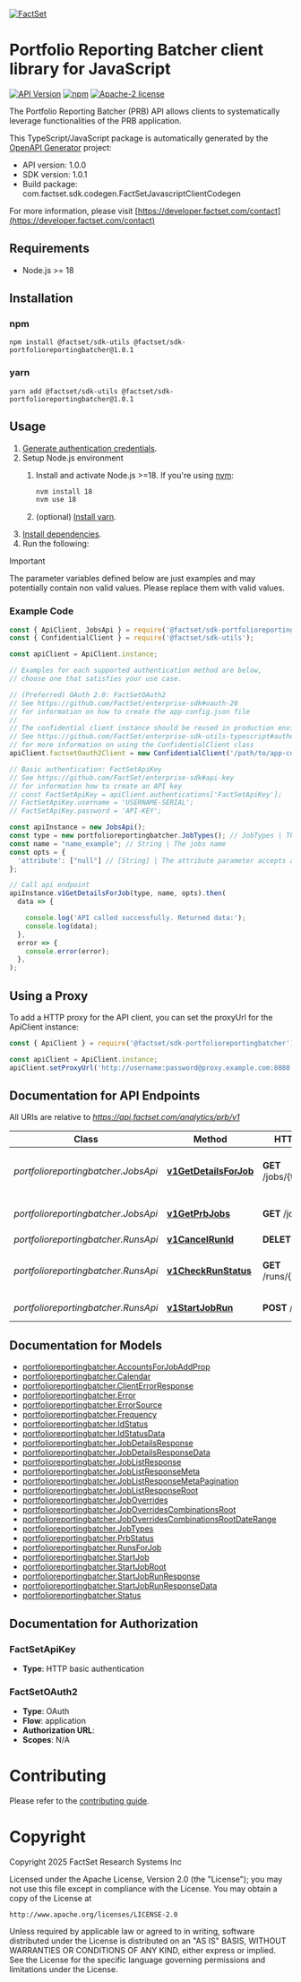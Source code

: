 [![FactSet](https://raw.githubusercontent.com/factset/enterprise-sdk/main/docs/images/factset-logo.svg)](https://www.factset.com)

# Portfolio Reporting Batcher client library for JavaScript

[![API Version](https://img.shields.io/badge/api-v1.0.0-blue)](https://developer.factset.com/api-catalog/portfolio-reporting-batcher-api)
[![npm](https://img.shields.io/badge/npm-v1.0.1-orange)](https://www.npmjs.com/package/@factset/sdk-portfolioreportingbatcher/v/1.0.1)
[![Apache-2 license](https://img.shields.io/badge/license-Apache2-brightgreen.svg)](https://www.apache.org/licenses/LICENSE-2.0)

The Portfolio Reporting Batcher (PRB) API allows clients to systematically leverage functionalities of the PRB application.

This TypeScript/JavaScript package is automatically generated by the [OpenAPI Generator](https://openapi-generator.tech) project:

- API version: 1.0.0
- SDK version: 1.0.1
- Build package: com.factset.sdk.codegen.FactSetJavascriptClientCodegen

For more information, please visit [https://developer.factset.com/contact](https://developer.factset.com/contact)

## Requirements

* Node.js >= 18

## Installation

### npm

```shell
npm install @factset/sdk-utils @factset/sdk-portfolioreportingbatcher@1.0.1
```

### yarn

```shell
yarn add @factset/sdk-utils @factset/sdk-portfolioreportingbatcher@1.0.1
```

## Usage

1. [Generate authentication credentials](../../../../README.md#authentication).
2. Setup Node.js environment
   1. Install and activate Node.js >=18. If you're using [nvm](https://github.com/nvm-sh/nvm):

      ```sh
      nvm install 18
      nvm use 18
      ```

   2. (optional) [Install yarn](https://yarnpkg.com/getting-started/install).
3. [Install dependencies](#installation).
4. Run the following:

> [!IMPORTANT]
> The parameter variables defined below are just examples and may potentially contain non valid values. Please replace them with valid values.

### Example Code


```javascript
const { ApiClient, JobsApi } = require('@factset/sdk-portfolioreportingbatcher');
const { ConfidentialClient } = require('@factset/sdk-utils');

const apiClient = ApiClient.instance;

// Examples for each supported authentication method are below,
// choose one that satisfies your use case.

// (Preferred) OAuth 2.0: FactSetOAuth2
// See https://github.com/FactSet/enterprise-sdk#oauth-20
// for information on how to create the app-config.json file
//
// The confidential client instance should be reused in production environments.
// See https://github.com/FactSet/enterprise-sdk-utils-typescript#authentication
// for more information on using the ConfidentialClient class
apiClient.factsetOauth2Client = new ConfidentialClient('/path/to/app-config.json');

// Basic authentication: FactSetApiKey
// See https://github.com/FactSet/enterprise-sdk#api-key
// for information how to create an API key
// const FactSetApiKey = apiClient.authentications['FactSetApiKey'];
// FactSetApiKey.username = 'USERNAME-SERIAL';
// FactSetApiKey.password = 'API-KEY';

const apiInstance = new JobsApi();
const type = new portfolioreportingbatcher.JobTypes(); // JobTypes | The jobs type
const name = "name_example"; // String | The jobs name
const opts = {
  'attribute': ["null"] // [String] | The attribute parameter accepts a list of the given enums, separated by commas. Each of them returns the respective data associated with the job. Runs returns the run history of the job.
};

// Call api endpoint
apiInstance.v1GetDetailsForJob(type, name, opts).then(
  data => {

    console.log('API called successfully. Returned data:');
    console.log(data);
  },
  error => {
    console.error(error);
  },
);

```


## Using a Proxy

To add a HTTP proxy for the API client, you can set the proxyUrl for the ApiClient instance:

```javascript
const { ApiClient } = require('@factset/sdk-portfolioreportingbatcher');

const apiClient = ApiClient.instance;
apiClient.setProxyUrl('http://username:password@proxy.example.com:8080');
```

## Documentation for API Endpoints

All URIs are relative to *https://api.factset.com/analytics/prb/v1*

Class | Method | HTTP request | Description
------------ | ------------- | ------------- | -------------
*portfolioreportingbatcher.JobsApi* | [**v1GetDetailsForJob**](docs/JobsApi.md#v1GetDetailsForJob) | **GET** /jobs/{type}/{name} | Get details for the given PRB job
*portfolioreportingbatcher.JobsApi* | [**v1GetPrbJobs**](docs/JobsApi.md#v1GetPrbJobs) | **GET** /jobs | Get a list of existing jobs
*portfolioreportingbatcher.RunsApi* | [**v1CancelRunId**](docs/RunsApi.md#v1CancelRunId) | **DELETE** /runs/{id} | cancel runs
*portfolioreportingbatcher.RunsApi* | [**v1CheckRunStatus**](docs/RunsApi.md#v1CheckRunStatus) | **GET** /runs/{id}/status | check the status for a particular run ID
*portfolioreportingbatcher.RunsApi* | [**v1StartJobRun**](docs/RunsApi.md#v1StartJobRun) | **POST** /runs | trigger PRB jobs


## Documentation for Models

 - [portfolioreportingbatcher.AccountsForJobAddProp](docs/AccountsForJobAddProp.md)
 - [portfolioreportingbatcher.Calendar](docs/Calendar.md)
 - [portfolioreportingbatcher.ClientErrorResponse](docs/ClientErrorResponse.md)
 - [portfolioreportingbatcher.Error](docs/Error.md)
 - [portfolioreportingbatcher.ErrorSource](docs/ErrorSource.md)
 - [portfolioreportingbatcher.Frequency](docs/Frequency.md)
 - [portfolioreportingbatcher.IdStatus](docs/IdStatus.md)
 - [portfolioreportingbatcher.IdStatusData](docs/IdStatusData.md)
 - [portfolioreportingbatcher.JobDetailsResponse](docs/JobDetailsResponse.md)
 - [portfolioreportingbatcher.JobDetailsResponseData](docs/JobDetailsResponseData.md)
 - [portfolioreportingbatcher.JobListResponse](docs/JobListResponse.md)
 - [portfolioreportingbatcher.JobListResponseMeta](docs/JobListResponseMeta.md)
 - [portfolioreportingbatcher.JobListResponseMetaPagination](docs/JobListResponseMetaPagination.md)
 - [portfolioreportingbatcher.JobListResponseRoot](docs/JobListResponseRoot.md)
 - [portfolioreportingbatcher.JobOverrides](docs/JobOverrides.md)
 - [portfolioreportingbatcher.JobOverridesCombinationsRoot](docs/JobOverridesCombinationsRoot.md)
 - [portfolioreportingbatcher.JobOverridesCombinationsRootDateRange](docs/JobOverridesCombinationsRootDateRange.md)
 - [portfolioreportingbatcher.JobTypes](docs/JobTypes.md)
 - [portfolioreportingbatcher.PrbStatus](docs/PrbStatus.md)
 - [portfolioreportingbatcher.RunsForJob](docs/RunsForJob.md)
 - [portfolioreportingbatcher.StartJob](docs/StartJob.md)
 - [portfolioreportingbatcher.StartJobRoot](docs/StartJobRoot.md)
 - [portfolioreportingbatcher.StartJobRunResponse](docs/StartJobRunResponse.md)
 - [portfolioreportingbatcher.StartJobRunResponseData](docs/StartJobRunResponseData.md)
 - [portfolioreportingbatcher.Status](docs/Status.md)


## Documentation for Authorization



### FactSetApiKey

- **Type**: HTTP basic authentication



### FactSetOAuth2


- **Type**: OAuth
- **Flow**: application
- **Authorization URL**: 
- **Scopes**: N/A


# Contributing

Please refer to the [contributing guide](../../../../CONTRIBUTING.md).

# Copyright

Copyright 2025 FactSet Research Systems Inc

Licensed under the Apache License, Version 2.0 (the "License");
you may not use this file except in compliance with the License.
You may obtain a copy of the License at

    http://www.apache.org/licenses/LICENSE-2.0

Unless required by applicable law or agreed to in writing, software
distributed under the License is distributed on an "AS IS" BASIS,
WITHOUT WARRANTIES OR CONDITIONS OF ANY KIND, either express or implied.
See the License for the specific language governing permissions and
limitations under the License.
